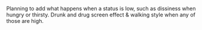 Planning to add what happens when a status is low, such as dissiness when hungry or thirsty. Drunk and drug screen effect & walking style when any of those are high.
